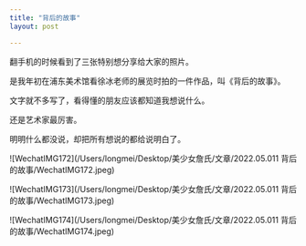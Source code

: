 ```yaml
---
title: "背后的故事"
layout: post

---
```


翻手机的时候看到了三张特别想分享给大家的照片。

是我年初在浦东美术馆看徐冰老师的展览时拍的一件作品，叫《背后的故事》。

文字就不多写了，看得懂的朋友应该都知道我想说什么。

还是艺术家最厉害。

明明什么都没说，却把所有想说的都给说明白了。

![WechatIMG172](/Users/longmei/Desktop/美少女詹氏/文章/2022.05.011 背后的故事/WechatIMG172.jpeg)

[^图1]: 《背后的故事》正面照

![WechatIMG173](/Users/longmei/Desktop/美少女詹氏/文章/2022.05.011 背后的故事/WechatIMG173.jpeg)

[^图2]: 《背后的故事》侧面照

![WechatIMG174](/Users/longmei/Desktop/美少女詹氏/文章/2022.05.011 背后的故事/WechatIMG174.jpeg)

[^图3]: 《背后的故事》背面照







